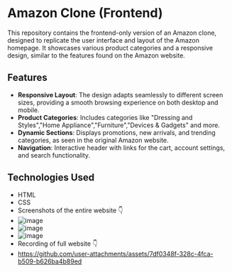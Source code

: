 # Amazon Clone (Frontend)

This repository contains the frontend-only version of an Amazon clone, designed to replicate the user interface and layout of the Amazon homepage. It showcases various product categories and a responsive design, similar to the features found on the Amazon website.

## Features

- **Responsive Layout**: The design adapts seamlessly to different screen sizes, providing a smooth browsing experience on both desktop and mobile.
- **Product Categories**: Includes categories like "Dressing and Styles","Home Appliance","Furniture","Devices & Gadgets" and more.
- **Dynamic Sections**: Displays promotions, new arrivals, and trending categories, as seen in the original Amazon website.
- **Navigation**: Interactive header with links for the cart, account settings, and search functionality.

## Technologies Used

- HTML
- CSS
- Screenshots of the entire website 👇
- ![image](https://github.com/user-attachments/assets/8b2b6155-16ed-48dc-ae59-1be5b6422259)
- ![image](https://github.com/user-attachments/assets/0f37bf68-556d-4098-b384-4657af040816)
- ![image](https://github.com/user-attachments/assets/1e3ed4af-090a-45bd-8e3d-8b275093dd8a)
- Recording of full website 👇
- https://github.com/user-attachments/assets/7df0348f-328c-4fca-b509-b626ba4b89ed





